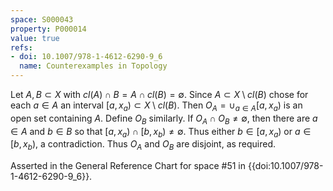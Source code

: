 ```yaml
---
space: S000043
property: P000014
value: true
refs:
- doi: 10.1007/978-1-4612-6290-9_6
  name: Counterexamples in Topology
---
```


Let $A,B \subset X$ with $cl(A) \cap B = A \cap cl(B) = \emptyset$. Since $A \subset X \setminus cl(B)$ chose for each $a \in A$ an interval $[a, x_a) \subset X \setminus cl(B)$. Then $O_A = \cup_{a \in A} [a, x_a)$ is an open set containing $A$. Define $O_B$ similarly. If $O_A \cap O_B \neq \emptyset$, then there are $a \in A$ and $b \in B$ so that $[a, x_a) \cap [b, x_b) \neq \emptyset$. Thus either $b \in [a, x_a)$ or $a \in [b, x_b)$, a contradiction. Thus $O_A$ and $O_B$ are disjoint, as required.

Asserted in the General Reference Chart for space #51 in
{{doi:10.1007/978-1-4612-6290-9_6}}.
